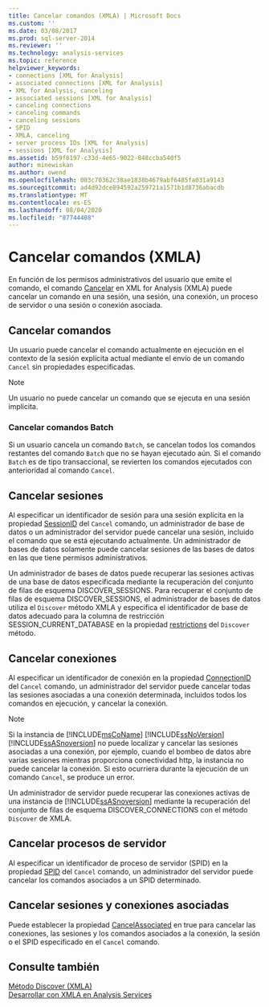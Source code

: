 ```yaml
---
title: Cancelar comandos (XMLA) | Microsoft Docs
ms.custom: ''
ms.date: 03/08/2017
ms.prod: sql-server-2014
ms.reviewer: ''
ms.technology: analysis-services
ms.topic: reference
helpviewer_keywords:
- connections [XML for Analysis]
- associated connections [XML for Analysis]
- XML for Analysis, canceling
- associated sessions [XML for Analysis]
- canceling connections
- canceling commands
- canceling sessions
- SPID
- XMLA, canceling
- server process IDs [XML for Analysis]
- sessions [XML for Analysis]
ms.assetid: b59f8197-c33d-4e65-9022-848ccba540f5
author: minewiskan
ms.author: owend
ms.openlocfilehash: 003c70362c38ae1838b4679abf6485fa031a9143
ms.sourcegitcommit: ad4d92dce894592a259721a1571b1d8736abacdb
ms.translationtype: MT
ms.contentlocale: es-ES
ms.lasthandoff: 08/04/2020
ms.locfileid: "87744408"
---
```

# <a name="canceling-commands-xmla"></a>Cancelar comandos (XMLA)
  En función de los permisos administrativos del usuario que emite el comando, el comando [Cancelar](https://docs.microsoft.com/bi-reference/xmla/xml-elements-commands/cancel-element-xmla) en XML for Analysis (XMLA) puede cancelar un comando en una sesión, una sesión, una conexión, un proceso de servidor o una sesión o conexión asociada.  
  
## <a name="canceling-commands"></a>Cancelar comandos  
 Un usuario puede cancelar el comando actualmente en ejecución en el contexto de la sesión explícita actual mediante el envío de un comando `Cancel` sin propiedades especificadas.  
  
> [!NOTE]  
>  Un usuario no puede cancelar un comando que se ejecuta en una sesión implícita.  
  
### <a name="canceling-batch-commands"></a>Cancelar comandos Batch  
 Si un usuario cancela un comando `Batch`, se cancelan todos los comandos restantes del comando `Batch` que no se hayan ejecutado aún. Si el comando `Batch` es de tipo transaccional, se revierten los comandos ejecutados con anterioridad al comando `Cancel`.  
  
## <a name="canceling-sessions"></a>Cancelar sesiones  
 Al especificar un identificador de sesión para una sesión explícita en la propiedad [SessionID](https://docs.microsoft.com/bi-reference/xmla/xml-elements-properties/id-element-xmla) del `Cancel` comando, un administrador de base de datos o un administrador del servidor puede cancelar una sesión, incluido el comando que se está ejecutando actualmente. Un administrador de bases de datos solamente puede cancelar sesiones de las bases de datos en las que tiene permisos administrativos.  
  
 Un administrador de bases de datos puede recuperar las sesiones activas de una base de datos especificada mediante la recuperación del conjunto de filas de esquema DISCOVER_SESSIONS. Para recuperar el conjunto de filas de esquema DISCOVER_SESSIONS, el administrador de bases de datos utiliza el `Discover` método XMLA y especifica el identificador de base de datos adecuado para la columna de restricción SESSION_CURRENT_DATABASE en la propiedad [restrictions](https://docs.microsoft.com/bi-reference/xmla/xml-elements-properties/restrictions-element-xmla) del `Discover` método.  
  
## <a name="canceling-connections"></a>Cancelar conexiones  
 Al especificar un identificador de conexión en la propiedad [ConnectionID](https://docs.microsoft.com/bi-reference/xmla/xml-elements-properties/connectionid-element-xmla) del `Cancel` comando, un administrador del servidor puede cancelar todas las sesiones asociadas a una conexión determinada, incluidos todos los comandos en ejecución, y cancelar la conexión.  
  
> [!NOTE]  
>  Si la instancia de [!INCLUDE[msCoName](../../includes/msconame-md.md)] [!INCLUDE[ssNoVersion](../../includes/ssnoversion-md.md)] [!INCLUDE[ssASnoversion](../../includes/ssasnoversion-md.md)] no puede localizar y cancelar las sesiones asociadas a una conexión, por ejemplo, cuando el bombeo de datos abre varias sesiones mientras proporciona conectividad http, la instancia no puede cancelar la conexión. Si esto ocurriera durante la ejecución de un comando `Cancel`, se produce un error.  
  
 Un administrador de servidor puede recuperar las conexiones activas de una instancia de [!INCLUDE[ssASnoversion](../../includes/ssasnoversion-md.md)] mediante la recuperación del conjunto de filas de esquema DISCOVER_CONNECTIONS con el método `Discover` de XMLA.  
  
## <a name="canceling-server-processes"></a>Cancelar procesos de servidor  
 Al especificar un identificador de proceso de servidor (SPID) en la propiedad [SPID](https://docs.microsoft.com/bi-reference/xmla/xml-elements-properties/id-element-xmla) del `Cancel` comando, un administrador del servidor puede cancelar los comandos asociados a un SPID determinado.  
  
## <a name="canceling-associated-sessions-and-connections"></a>Cancelar sesiones y conexiones asociadas  
 Puede establecer la propiedad [CancelAssociated](https://docs.microsoft.com/bi-reference/xmla/xml-elements-properties/cancelassociated-element-xmla) en true para cancelar las conexiones, las sesiones y los comandos asociados a la conexión, la sesión o el SPID especificado en el `Cancel` comando.  
  
## <a name="see-also"></a>Consulte también  
 [Método Discover &#40;XMLA&#41;](https://docs.microsoft.com/bi-reference/xmla/xml-elements-methods-discover)   
 [Desarrollar con XMLA en Analysis Services](developing-with-xmla-in-analysis-services.md)  
  
  
